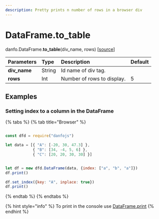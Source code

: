 ```yaml
---
description: Pretty prints n number of rows in a browser div
---
```


# DataFrame.to\_table

danfo.DataFrame.**to\_table**\(div\_name, rows\) \[[source](https://github.com/opensource9ja/danfojs/blob/cf5c7ae3a009458e61eedd18d9c9b5b6b10d5276/danfojs/src/core/frame.js#L125)\]

| Parameters | Type | Description | Default |
| :--- | :--- | :--- | :--- |
| **div\_name** | String | Id name of div tag. |  |
| **rows** | Int | Number of rows to display. | 5 |

## **Examples**

### **Setting index to a column in the DataFrame**

{% tabs %}
{% tab title="Browser" %}
```javascript

const dfd = require("danfojs")

let data = [{ "A": [-20, 30, 47.3] },
            { "B": [34, -4, 5, 6] },
            { "C": [20, 20, 30, 30] }]


let df = new dfd.DataFrame(data, {index: ["a", "b", "a"]})
df.print()

df.set_index({key: "A", inplace: true})
df.print()

```
{% endtab %}
{% endtabs %}

{% hint style="info" %}
To print in the console use [DataFrame.print](dataframe.print.md)
{% endhint %}

